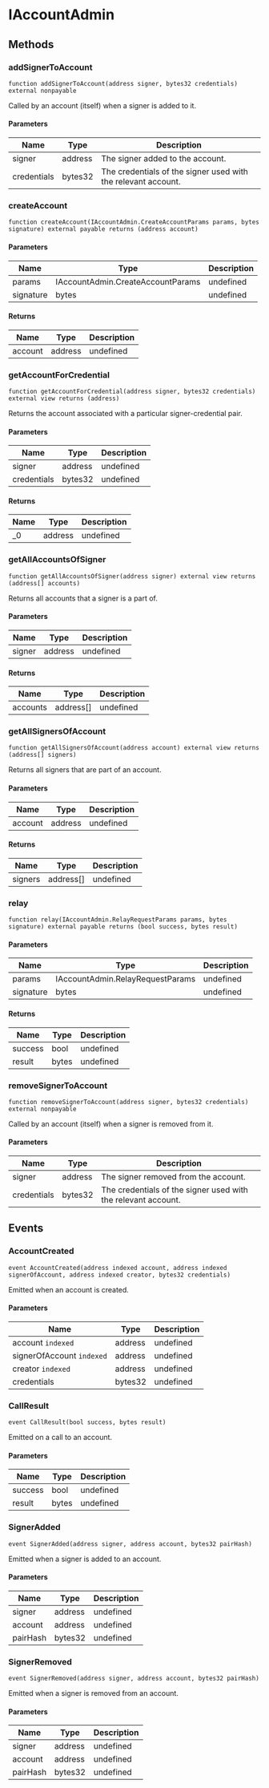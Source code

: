 # IAccountAdmin









## Methods

### addSignerToAccount

```solidity
function addSignerToAccount(address signer, bytes32 credentials) external nonpayable
```

Called by an account (itself) when a signer is added to it.



#### Parameters

| Name | Type | Description |
|---|---|---|
| signer | address | The signer added to the account. |
| credentials | bytes32 | The credentials of the signer used with the relevant account. |

### createAccount

```solidity
function createAccount(IAccountAdmin.CreateAccountParams params, bytes signature) external payable returns (address account)
```





#### Parameters

| Name | Type | Description |
|---|---|---|
| params | IAccountAdmin.CreateAccountParams | undefined |
| signature | bytes | undefined |

#### Returns

| Name | Type | Description |
|---|---|---|
| account | address | undefined |

### getAccountForCredential

```solidity
function getAccountForCredential(address signer, bytes32 credentials) external view returns (address)
```

Returns the account associated with a particular signer-credential pair.



#### Parameters

| Name | Type | Description |
|---|---|---|
| signer | address | undefined |
| credentials | bytes32 | undefined |

#### Returns

| Name | Type | Description |
|---|---|---|
| _0 | address | undefined |

### getAllAccountsOfSigner

```solidity
function getAllAccountsOfSigner(address signer) external view returns (address[] accounts)
```

Returns all accounts that a signer is a part of.



#### Parameters

| Name | Type | Description |
|---|---|---|
| signer | address | undefined |

#### Returns

| Name | Type | Description |
|---|---|---|
| accounts | address[] | undefined |

### getAllSignersOfAccount

```solidity
function getAllSignersOfAccount(address account) external view returns (address[] signers)
```

Returns all signers that are part of an account.



#### Parameters

| Name | Type | Description |
|---|---|---|
| account | address | undefined |

#### Returns

| Name | Type | Description |
|---|---|---|
| signers | address[] | undefined |

### relay

```solidity
function relay(IAccountAdmin.RelayRequestParams params, bytes signature) external payable returns (bool success, bytes result)
```





#### Parameters

| Name | Type | Description |
|---|---|---|
| params | IAccountAdmin.RelayRequestParams | undefined |
| signature | bytes | undefined |

#### Returns

| Name | Type | Description |
|---|---|---|
| success | bool | undefined |
| result | bytes | undefined |

### removeSignerToAccount

```solidity
function removeSignerToAccount(address signer, bytes32 credentials) external nonpayable
```

Called by an account (itself) when a signer is removed from it.



#### Parameters

| Name | Type | Description |
|---|---|---|
| signer | address | The signer removed from the account. |
| credentials | bytes32 | The credentials of the signer used with the relevant account. |



## Events

### AccountCreated

```solidity
event AccountCreated(address indexed account, address indexed signerOfAccount, address indexed creator, bytes32 credentials)
```

Emitted when an account is created.



#### Parameters

| Name | Type | Description |
|---|---|---|
| account `indexed` | address | undefined |
| signerOfAccount `indexed` | address | undefined |
| creator `indexed` | address | undefined |
| credentials  | bytes32 | undefined |

### CallResult

```solidity
event CallResult(bool success, bytes result)
```

Emitted on a call to an account.



#### Parameters

| Name | Type | Description |
|---|---|---|
| success  | bool | undefined |
| result  | bytes | undefined |

### SignerAdded

```solidity
event SignerAdded(address signer, address account, bytes32 pairHash)
```

Emitted when a signer is added to an account.



#### Parameters

| Name | Type | Description |
|---|---|---|
| signer  | address | undefined |
| account  | address | undefined |
| pairHash  | bytes32 | undefined |

### SignerRemoved

```solidity
event SignerRemoved(address signer, address account, bytes32 pairHash)
```

Emitted when a signer is removed from an account.



#### Parameters

| Name | Type | Description |
|---|---|---|
| signer  | address | undefined |
| account  | address | undefined |
| pairHash  | bytes32 | undefined |



